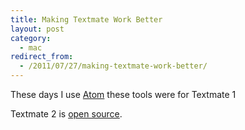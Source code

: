```yaml
---
title: Making Textmate Work Better
layout: post
category:
  - mac
redirect_from:
  - /2011/07/27/making-textmate-work-better/
---
```


These days I use [Atom](http://atom.io/) these tools were for Textmate 1

Textmate 2 is [open source](https://github.com/textmate/textmate).

